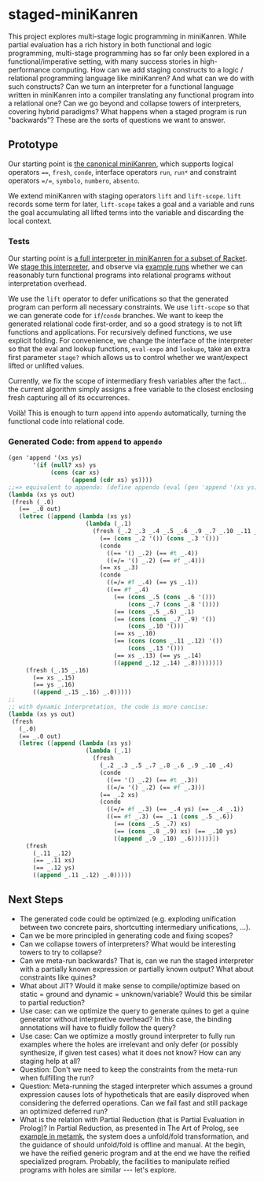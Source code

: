 # staged-miniKanren

This project explores multi-stage logic programming in miniKanren.
While partial evaluation has a rich history in both functional and logic programming,
multi-stage programming has so far only been explored in a functional/imperative setting,
with many success stories in high-performance computing.
How can we add staging constructs to a logic / relational programming language like miniKanren?
And what can we do with such constructs?
Can we turn an interpreter for a functional language written in miniKanren into a compiler translating any functional program into a relational one?
Can we go beyond and collapse towers of interpreters, covering hybrid paradigms?
What happens when a staged program is run "backwards"?
These are the sorts of questions we want to answer.

## Prototype

Our starting point is [the canonical miniKanren](https://github.com/miniKanren/miniKanren), which supports logical operators `==`, `fresh`, `conde`, interface operators `run`, `run*` and constraint operators `=/=`, `symbolo`, `numbero`, `absento`.

We extend miniKanren with staging operators `lift` and `lift-scope`. `lift` records some term for later, `lift-scope` takes a goal and a variable and runs the goal accumulating all lifted terms into the variable and discarding the local context.

### Tests

Our starting point is [a full interpreter in miniKanren for a subset of Racket](https://github.com/webyrd/faster-miniKanren/blob/master/full-interp.scm).
We [stage this interpreter](staged-interp.scm), and observe via [example runs](tests.scm) whether we can reasonably turn functional programs into relational programs without interpretation overhead.

We use the `lift` operator to defer unifications so that the generated program can perform all necessary constraints. We use `lift-scope` so that we can generate code for `if`/`conde` branches. We want to keep the generated relational code first-order, and so a good strategy is to not lift functions and applications. For recursively defined functions, we use explicit folding. For convenience, we change the interface of the interpreter so that the eval and lookup functions, `eval-expo` and `lookupo`, take an extra first parameter `stage?` which allows us to control whether we want/expect lifted or unlifted values.

Currently, we fix the scope of intermediary fresh variables after the fact... the current algorithm simply assigns a free variable to the closest enclosing fresh capturing all of its occurrences.

Voilà! This is enough to turn `append` into `appendo` automatically, turning the functional code into relational code.

### Generated Code: from `append` to `appendo`
 ```scheme
(gen 'append '(xs ys)
        '(if (null? xs) ys
             (cons (car xs)
                   (append (cdr xs) ys))))
;;=> equivalent to appendo: (define appendo (eval (gen 'append '(xs ys) ...)))
(lambda (xs ys out)
  (fresh (_.0)
    (== _.0 out)
    (letrec ([append (lambda (xs ys)
                       (lambda (_.1)
                         (fresh (_.2 _.3 _.4 _.5 _.6 _.9 _.7 _.10 _.11 _.13 _.8 _.12 _.14)
                           (== (cons _.2 '()) (cons _.3 '()))
                           (conde
                             ((== '() _.2) (== #t _.4))
                             ((=/= '() _.2) (== #f _.4)))
                           (== xs _.3)
                           (conde
                             ((=/= #f _.4) (== ys _.1))
                             ((== #f _.4)
                               (== (cons _.5 (cons _.6 '()))
                                   (cons _.7 (cons _.8 '())))
                               (== (cons _.5 _.6) _.1)
                               (== (cons (cons _.7 _.9) '())
                                   (cons _.10 '()))
                               (== xs _.10)
                               (== (cons (cons _.11 _.12) '())
                                   (cons _.13 '()))
                               (== xs _.13) (== ys _.14)
                               ((append _.12 _.14) _.8))))))])
      (fresh (_.15 _.16)
        (== xs _.15)
        (== ys _.16)
        ((append _.15 _.16) _.0)))))
;;
;; with dynamic interpretation, the code is more concise:
(lambda (xs ys out)
  (fresh
    (_.0)
    (== _.0 out)
    (letrec ([append (lambda (xs ys)
                       (lambda (_.1)
                         (fresh
                           (_.2 _.3 _.5 _.7 _.8 _.6 _.9 _.10 _.4)
                           (conde
                             ((== '() _.2) (== #t _.3))
                             ((=/= '() _.2) (== #f _.3)))
                           (== _.2 xs)
                           (conde
                             ((=/= #f _.3) (== _.4 ys) (== _.4 _.1))
                             ((== #f _.3) (== _.1 (cons _.5 _.6))
                               (== (cons _.5 _.7) xs)
                               (== (cons _.8 _.9) xs) (== _.10 ys)
                               ((append _.9 _.10) _.6))))))])
      (fresh
        (_.11 _.12)
        (== _.11 xs)
        (== _.12 ys)
        ((append _.11 _.12) _.0)))))
```

## Next Steps

- The generated code could be optimized (e.g. exploding unification between two concrete pairs, shortcutting intermediary unifications, ...).
- Can we be more principled in generating code and fixing scopes?
- Can we collapse towers of interpreters? What would be interesting towers to try to collapse?
- Can we meta-run backwards? That is, can we run the staged interpreter with a partially known expression or partially known output? What about constraints like quines?
- What about JIT? Would it make sense to compile/optimize based on static = ground and dynamic = unknown/variable? Would this be similar to partial reduction?
- Use case: can we optimize the query to generate quines to get a quine generator without interpretive overhead? In this case, the binding annotations will have to fluidly follow the query?
- Use case: Can we optimize a mostly ground interpreter to fully run examples where the holes are irrelevant and only defer (or possibly synthesize, if given test cases) what it does not know? How can any staging help at all?
- Question: Don't we need to keep the constraints from the meta-run when fulfilling the run?
- Question: Meta-running the staged interpreter which assumes a ground expression causes lots of hypotheticals that are easily disproved when considering the deferred operations. Can we fail fast and still package an optimized deferred run?
- What is the relation with Partial Reduction (that is Partial Evaluation in Prolog)? In Partial Reduction, as presented in The Art of Prolog, see [example in metamk](https://github.com/namin/metamk/blob/master/preduce-tests.scm#L44), the system does a unfold/fold transformation, and the guidance of should unfold/fold is offline and manual. At the begin, we have the reified generic program and at the end we have the reified specialized program. Probably, the facilities to manipulate reified programs with holes are similar --- let's explore.
